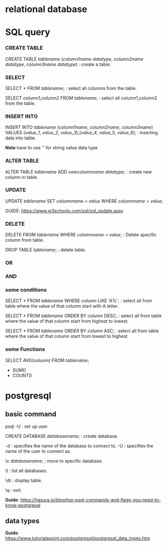 # relational database

# SQL query

### CREATE TABLE
CREATE TABLE *tablename* (*column1name* *datatype*, *column2name* *datatype*, *column3name* *datatype*)  : create a table.

### SELECT
SELECT * FROM *tablename*;  : select all columns from the  table.

SELECT *column1,column2* FROM *tablename*;  : select all column1,column2 from the table.


### INSERT INTO
INSERT INTO *tablename* (*column1name*, *column2name*, *column3name*) VALUES (*value_1*, *value_2*, *value_3*),(*value_4*, *value_5*, *value_6*); : inserting data into table.

**Note** have to use '' for string value data type

### ALTER TABLE
ALTER TABLE *tablename* ADD *newcolumnname* *datatype*; : create new column in table.

### UPDATE
UPDATE *tablename* SET *columnname* = *value* WHERE *columnname* = *value*;

GUIDE: https://www.w3schools.com/sql/sql_update.aspv

### DELETE
DELETE FROM *tablename* WHERE *columnname* = *value*;  : Delete specific column from table.

DROP TABLE *tablename*; : delete table.

### OR

### AND

### some conditions
SELECT * FROM *tablename* WHERE *column* LIKE 'A%';  : select all from table where the value of that column start with A letter.

SELECT * FROM *tablename* ORDER BY *column* DESC; :  select all from table where the value of that column start from highest to lowest.

SELECT * FROM *tablename* ORDER BY *column* ASC; :  select all from table where the value of that column start from lowest to highest.

### some Functions
SELECT AVG(*column*) FROM *tablename*;
- SUM()
- COUNT()


# postgresql

## basic command

psql -U <user> : set up user.

CREATE DATABASE *databasename*; : create database.

-d : specifies the name of the database to connect to.
-U : specifies the name of the user to connect as.

\c *databasename*;  : move to specific database.

\l : list all databases.

\dt  : display table.

\q : exit.

**Guide**: https://hasura.io/blog/top-psql-commands-and-flags-you-need-to-know-postgresql


## data types
**Guide**: https://www.tutorialspoint.com/postgresql/postgresql_data_types.htm
